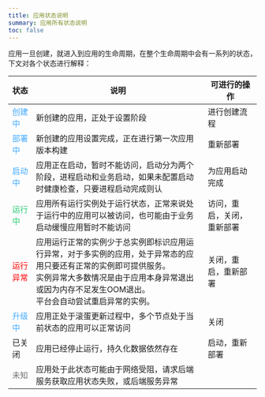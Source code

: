 ```yaml
---
title: 应用状态说明
summary: 应用所有状态说明
toc: false
---
```


应用一旦创建，就进入到应用的生命周期，在整个生命周期中会有一系列的状态，下文对各个状态进行解释：

|状态 | 说明 | 可进行的操作|
|---- | ---|-------------|
|<font color="#40a9ff">创建中</font> | 新创建的应用，正处于设置阶段 |进行创建流程|
|<font color="#40a9ff">部署中</font> | 新创建的应用设置完成，正在进行第一次应用版本构建 | 重新部署 |
|<font color="#40a9ff">启动中</font> | 应用正在启动，暂时不能访问，启动分为两个阶段，进程启动和业务启动，如果未配置启动时健康检查，只要进程启动完成则认|为应用启动完成| 关闭，重新部署 |
|<font color="#28cb75">运行中</font> | 应用所有运行实例处于运行状态，正常来说处于运行中的应用可以被访问，也可能由于业务启动缓慢应用暂时不能访问|访问，重启，关闭，重新部署|
|<font color="red">运行异常</font> | 应用运行正常的实例少于总实例即标识应用运行异常，对于多实例的应用，处于异常态的应用只要还有正常的实例即可提供服务。<br>实例异常大多数情况是由于应用本身异常退出或因为内存不足发生OOM退出。<br>平台会自动尝试重启异常的实例。|关闭，重启，重新部署|
|<font color="#40a9ff">升级中</font> | 应用正处于滚蛋更新过程中，多个节点处于当前状态的应用可以正常访问 | 关闭|
|已关闭 | 应用已经停止运行，持久化数据依然存在 |启动，重新部署 |
|<font color="#717171">未知</font>  |应用处于此状态可能由于网络受阻，请求后端服务获取应用状态失败，或后端服务异常| |